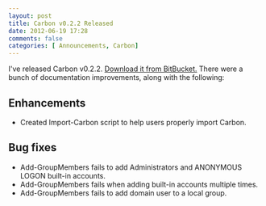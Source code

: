 ```yaml
---
layout: post
title: Carbon v0.2.2 Released
date: 2012-06-19 17:28
comments: false
categories: [ Announcements, Carbon]
---
```


I've released Carbon v0.2.2.  [Download it from BitBucket.](https://bitbucket.org/splatteredbits/carbon/downloads)  There were a bunch of documentation improvements, along with the following:

## Enhancements

 * Created Import-Carbon script to help users properly import Carbon.
 
## Bug fixes

 * Add-GroupMembers fails to add Administrators and ANONYMOUS LOGON built-in accounts.
 * Add-GroupMembers fails when adding built-in accounts multiple times.
 * Add-GroupMembers fails to add domain user to a local group.